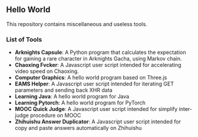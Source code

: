## Hello World
This repository contains miscellaneous and useless tools.

### List of Tools
- **Arknights Capsule**: A Python program that calculates the expectation for gaining a rare character in Arknights Gacha, using Markov chain.
- **Chaoxing Fvcker**: A Javascript user script intended for accelerating video speed on Chaoxing.
- **Computer Graphics**: A hello world program based on Three.js
- **EAMS Helper**: A Javascript user script intended for iterating GET parameters and sending back XHR data
- **Learning Java**: A hello world program for Java
- **Learning Pytorch**: A hello world program for PyTorch
- **MOOC Quick Judge**: A Javascript user script intended for simplify inter-judge procedure on MOOC
- **Zhihuishu Answer Duplicator**: A Javascript user script intended for copy and paste answers automatically on Zhihuishu
